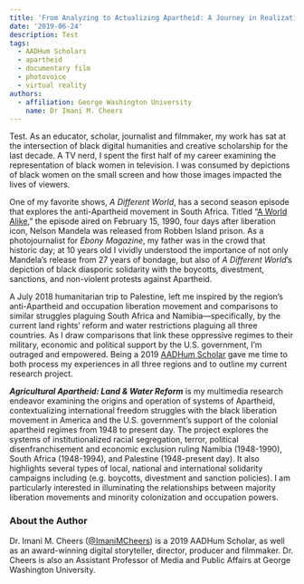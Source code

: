 ```yaml
---
title: 'From Analyzing to Actualizing Apartheid: A Journey in Realization'
date: '2019-06-24'
description: Test
tags:
  - AADHum Scholars
  - apartheid
  - documentary film
  - photovoice
  - virtual reality
authors:
  - affiliation: George Washington University
    name: Dr Imani M. Cheers
---
```

Test. As an educator, scholar, journalist and filmmaker, my work has sat at the intersection of black digital humanities and creative scholarship for the last decade. A TV nerd, I spent the first half of my career examining the representation of black women in television. I was consumed by depictions of black women on the small screen and how those images impacted the lives of viewers.

One of my favorite shows, *A Different World*, has a second season episode that explores the anti-Apartheid movement in South Africa. Titled “[A World Alike](https://www.imdb.com/title/tt0560112/),” the episode aired on February 15, 1990, four days after liberation icon, Nelson Mandela was released from Robben Island prison. As a photojournalist for *Ebony Magazine*, my father was in the crowd that historic day; at 10 years old I vividly understood the importance of not only Mandela’s release from 27 years of bondage, but also of *A Different World*’s depiction of black diasporic solidarity with the boycotts, divestment, sanctions, and non-violent protests against Apartheid.

A July 2018 humanitarian trip to Palestine, left me inspired by the region’s anti-Apartheid and occupation liberation movement and comparisons to similar struggles plaguing South Africa and Namibia—specifically, by the current land rights’ reform and water restrictions plaguing all three countries. As I draw comparisons that link these oppressive regimes to their military, economic and political support by the U.S. government, I’m outraged and empowered. Being a 2019 [AADHum Scholar](https://aadhum.umd.edu/scholars/) gave me time to both process my experiences in all three regions and to outline my current research project.

***Agricultural Apartheid: Land & Water Reform*** is my multimedia research endeavor examining the origins and operation of systems of Apartheid, contextualizing international freedom struggles with the black liberation movement in America and the U.S. government’s support of the colonial apartheid regimes from 1948 to present day. The project explores the systems of institutionalized racial segregation, terror, political disenfranchisement and economic exclusion ruling Namibia (1948-1990), South Africa (1948-1994), and Palestine (1948-present day). It also highlights several types of local, national and international solidarity campaigns including (e.g. boycotts, divestment and sanction policies). I am particularly interested in illuminating the relationships between majority liberation movements and minority colonization and occupation powers.

### About the Author

Dr. Imani M. Cheers ([@ImaniMCheers](http://twitter.com/ImaniMCheers)) is a 2019 AADHum Scholar, as well as an award-winning digital storyteller, director, producer and filmmaker. Dr. Cheers is also an Assistant Professor of Media and Public Affairs at George Washington University.
